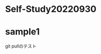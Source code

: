 # Self-Study20220930
<!DOCTYPE html>
<html lang="ja">
<head>
  <meta charset="UTF-8">
  <meta http-equiv="X-UA-Compatible" content="IE=edge">
  <meta name="viewport" content="width=device-width, initial-scale=1.0">
  <title>Document</title>
  <meta name="description" content="練習">
  <link rel="stylesheet" href="style2.css">
</head>
<body>
  <h1>sample1</h1>
  <p>git pullのテスト</p>
 </body>
</html>
